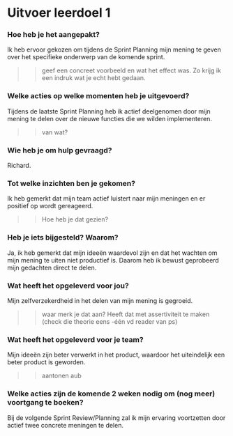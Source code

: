 # Uitvoer leerdoel 1

### Hoe heb je het aangepakt?

Ik heb ervoor gekozen om tijdens de Sprint Planning mijn mening te geven over het specifieke onderwerp van de komende sprint.
>> geef een concreet voorbeeld en wat het effect was. Zo krijg ik een indruk wat je echt hebt gedaan.

### Welke acties op welke momenten heb je uitgevoerd? 

Tijdens de laatste Sprint Planning heb ik actief deelgenomen door mijn mening te delen over de nieuwe functies die we wilden implementeren.
>> van wat?

### Wie heb je om hulp gevraagd?

Richard.

### Tot welke inzichten ben je gekomen?

Ik heb gemerkt dat mijn team actief luistert naar mijn meningen en er positief op wordt gereageerd.
>> Hoe heb je dat gezien?

### Heb je iets bijgesteld? Waarom?

Ja, ik heb gemerkt dat mijn ideeën waardevol zijn en dat het wachten om mijn mening te uiten niet productief is. Daarom heb ik bewust geprobeerd mijn gedachten direct te delen.
>> 

### Wat heeft het opgeleverd voor jou?

Mijn zelfverzekerdheid in het delen van mijn mening is gegroeid.
>> waar merk je dat aan? Heeft dat met assertiviteit te maken (check die theorie eens -één vd reader van ps)

### Wat heeft het opgeleverd voor je team?

Mijn ideeën zijn beter verwerkt in het product, waardoor het uiteindelijk een beter product is geworden.
>> aantonen aub

### Welke acties zijn de komende 2 weken nodig om (nog meer) voortgang te boeken?

Bij de volgende Sprint Review/Planning zal ik mijn ervaring voortzetten door actief twee concrete meningen te delen. 
